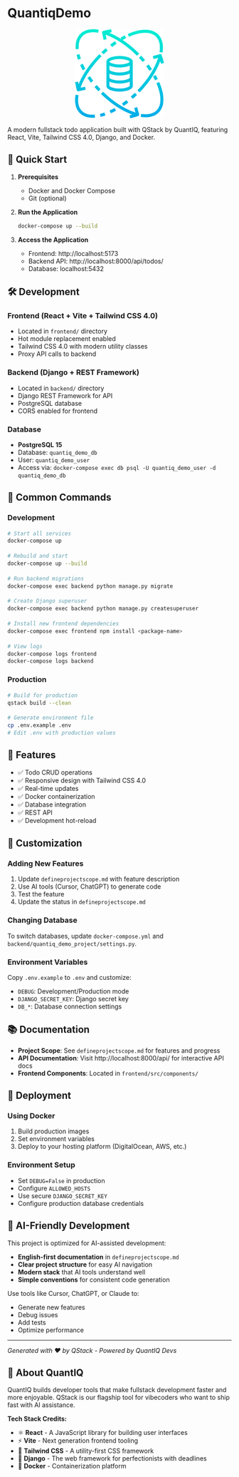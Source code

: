 # QuantiqDemo

<div align="center">
  <img src="frontend/public/assets/quantiq.png" alt="QuantIQ" width="200">
</div>

A modern fullstack todo application built with QStack by QuantIQ, featuring React, Vite, Tailwind CSS 4.0, Django, and Docker.

## 🚀 Quick Start

1. **Prerequisites**
   - Docker and Docker Compose
   - Git (optional)

2. **Run the Application**
   ```bash
   docker-compose up --build
   ```

3. **Access the Application**
   - Frontend: http://localhost:5173
   - Backend API: http://localhost:8000/api/todos/
   - Database: localhost:5432
   

## 🛠 Development

### Frontend (React + Vite + Tailwind CSS 4.0)
- Located in `frontend/` directory
- Hot module replacement enabled
- Tailwind CSS 4.0 with modern utility classes
- Proxy API calls to backend

### Backend (Django + REST Framework)
- Located in `backend/` directory
- Django REST Framework for API
- PostgreSQL database
- CORS enabled for frontend

### Database
- **PostgreSQL 15**
- Database: `quantiq_demo_db`
- User: `quantiq_demo_user`
- Access via: `docker-compose exec db psql -U quantiq_demo_user -d quantiq_demo_db`


## 📝 Common Commands

### Development
```bash
# Start all services
docker-compose up

# Rebuild and start
docker-compose up --build

# Run backend migrations
docker-compose exec backend python manage.py migrate

# Create Django superuser
docker-compose exec backend python manage.py createsuperuser

# Install new frontend dependencies
docker-compose exec frontend npm install <package-name>

# View logs
docker-compose logs frontend
docker-compose logs backend
```

### Production
```bash
# Build for production
qstack build --clean

# Generate environment file
cp .env.example .env
# Edit .env with production values
```

## 🎯 Features

- ✅ Todo CRUD operations
- ✅ Responsive design with Tailwind CSS 4.0
- ✅ Real-time updates
- ✅ Docker containerization
- ✅ Database integration
- ✅ REST API
- ✅ Development hot-reload

## 🔧 Customization

### Adding New Features
1. Update `defineprojectscope.md` with feature description
2. Use AI tools (Cursor, ChatGPT) to generate code
3. Test the feature
4. Update the status in `defineprojectscope.md`

### Changing Database
To switch databases, update `docker-compose.yml` and `backend/quantiq_demo_project/settings.py`.


### Environment Variables
Copy `.env.example` to `.env` and customize:
- `DEBUG`: Development/Production mode
- `DJANGO_SECRET_KEY`: Django secret key
- `DB_*`: Database connection settings


## 📚 Documentation

- **Project Scope**: See `defineprojectscope.md` for features and progress
- **API Documentation**: Visit http://localhost:8000/api/ for interactive API docs
- **Frontend Components**: Located in `frontend/src/components/`

## 🚀 Deployment

### Using Docker
1. Build production images
2. Set environment variables
3. Deploy to your hosting platform (DigitalOcean, AWS, etc.)

### Environment Setup
- Set `DEBUG=False` in production
- Configure `ALLOWED_HOSTS`
- Use secure `DJANGO_SECRET_KEY`
- Configure production database credentials


## 🤖 AI-Friendly Development

This project is optimized for AI-assisted development:

- **English-first documentation** in `defineprojectscope.md`
- **Clear project structure** for easy AI navigation
- **Modern stack** that AI tools understand well
- **Simple conventions** for consistent code generation

Use tools like Cursor, ChatGPT, or Claude to:
- Generate new features
- Debug issues
- Add tests
- Optimize performance

---

*Generated with ❤️ by QStack - Powered by QuantIQ Devs*

## 🏢 About QuantIQ
QuantIQ builds developer tools that make fullstack development faster and more enjoyable. QStack is our flagship tool for vibecoders who want to ship fast with AI assistance.

**Tech Stack Credits:**
- ⚛️ **React** - A JavaScript library for building user interfaces
- ⚡ **Vite** - Next generation frontend tooling  
- 🎨 **Tailwind CSS** - A utility-first CSS framework
- 🐍 **Django** - The web framework for perfectionists with deadlines
- 🐳 **Docker** - Containerization platform